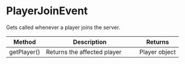 # PlayerJoinEvent

Gets called whenever a player joins the server.

<table><thead><tr><th>Method</th><th width="237">Description</th><th>Returns</th></tr></thead><tbody><tr><td>getPlayer()</td><td>Returns the affected player</td><td>Player object</td></tr></tbody></table>
